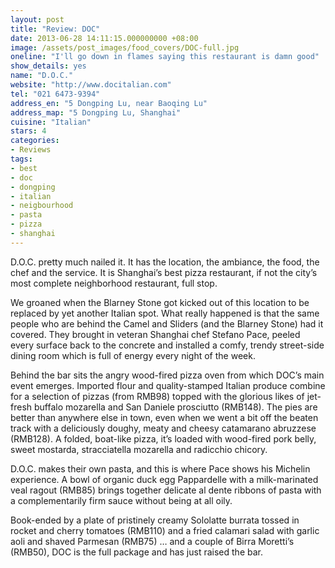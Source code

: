 ```yaml
---
layout: post
title: "Review: DOC"
date: 2013-06-28 14:11:15.000000000 +08:00
image: /assets/post_images/food_covers/DOC-full.jpg
oneline: "I'll go down in flames saying this restaurant is damn good"
show_details: yes
name: "D.O.C."
website: "http://www.docitalian.com"
tel: "021 6473-9394"
address_en: "5 Dongping Lu, near Baoqing Lu"
address_map: "5 Dongping Lu, Shanghai"
cuisine: "Italian"
stars: 4
categories:
- Reviews
tags:
- best
- doc
- dongping
- italian
- neigbourhood
- pasta
- pizza
- shanghai
---
```

D.O.C. pretty much nailed it. It has the location, the ambiance, the food, the chef and the service. It is Shanghai’s best pizza restaurant, if not the city’s most complete neighborhood restaurant, full stop.

We groaned when the Blarney Stone got kicked out of this location to be replaced by yet another Italian spot. What really happened is that the same people who are behind the Camel and Sliders (and the Blarney Stone) had it covered. They brought in veteran Shanghai chef Stefano Pace, peeled every surface back to the concrete and installed a comfy, trendy street-side dining room which is full of energy every night of the week.

Behind the bar sits the angry wood-fired pizza oven from which DOC’s main event emerges. Imported flour and quality-stamped Italian produce combine for a selection of pizzas (from RMB98) topped with the glorious likes of jet-fresh buffalo mozarella and San Daniele prosciutto (RMB148). The pies are better than anywhere else in town, even when we went a bit off the beaten track with a deliciously doughy, meaty and cheesy catamarano abruzzese (RMB128). A folded, boat-like pizza, it’s loaded with wood-fired pork belly, sweet mostarda, stracciatella mozarella and radicchio chicory.

D.O.C. makes their own pasta, and this is where Pace shows his Michelin experience. A bowl of organic duck egg Pappardelle with a milk-marinated veal ragout (RMB85) brings together delicate al dente ribbons of pasta with a complementarily firm sauce without being at all oily.

Book-ended by a plate of pristinely creamy Sololatte burrata tossed in rocket and cherry tomatoes (RMB110) and a fried calamari salad with garlic aoli and shaved Parmesan (RMB75) … and a couple of Birra Moretti’s (RMB50), DOC is the full package and has just raised the bar.


